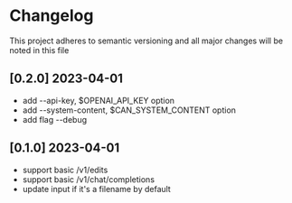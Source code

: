 # Changelog

This project adheres to semantic versioning and all major changes will
be noted in this file

## [0.2.0] 2023-04-01

- add --api-key, $OPENAI_API_KEY option
- add --system-content, $CAN_SYSTEM_CONTENT option
- add flag --debug 

## [0.1.0] 2023-04-01

- support basic /v1/edits
- support basic /v1/chat/completions
- update input if it's a filename by default
